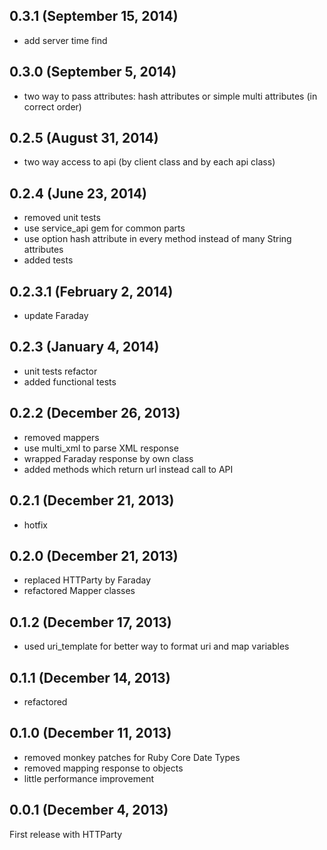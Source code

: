 ## 0.3.1 (September 15, 2014)

  - add server time find

## 0.3.0 (September 5, 2014)

  - two way to pass attributes: hash attributes or simple multi attributes (in correct order)

## 0.2.5 (August 31, 2014)

  - two way access to api (by client class and by each api class)

## 0.2.4 (June 23, 2014)

  - removed unit tests
  - use service_api gem for common parts
  - use option hash attribute in every method instead of many String attributes
  - added tests

## 0.2.3.1 (February 2, 2014)

  - update Faraday
  
## 0.2.3 (January 4, 2014)

  - unit tests refactor
  - added functional tests

## 0.2.2 (December 26, 2013)

  - removed mappers
  - use multi_xml to parse XML response
  - wrapped Faraday response by own class
  - added methods which return url instead call to API

## 0.2.1 (December 21, 2013)

  - hotfix

## 0.2.0 (December 21, 2013)

  - replaced HTTParty by Faraday
  - refactored Mapper classes

## 0.1.2 (December 17, 2013)

  - used uri_template for better way to format uri and map variables

## 0.1.1 (December 14, 2013)

  - refactored

## 0.1.0 (December 11, 2013)

  - removed monkey patches for Ruby Core Date Types
  - removed mapping response to objects
  - little performance improvement

## 0.0.1 (December 4, 2013)

First release with HTTParty